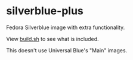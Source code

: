 # silverblue-plus

Fedora Silverblue image with extra functionality.

View [build.sh](build.sh) to see what is included.

This doesn't use Universal Blue's "Main" images.